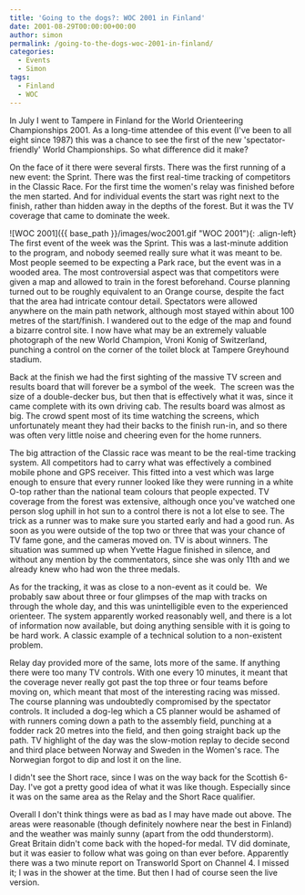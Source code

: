 ```yaml
---
title: 'Going to the dogs?: WOC 2001 in Finland'
date: 2001-08-29T00:00:00+00:00
author: simon
permalink: /going-to-the-dogs-woc-2001-in-finland/
categories:
  - Events
  - Simon
tags:
  - Finland
  - WOC
---
```

In July I went to Tampere in Finland for the World Orienteering Championships 2001. As a long-time attendee of this event (I've been to all eight since 1987) this was a chance to see the first of the new 'spectator-friendly' World Championships. So what difference did it make?
<!--more-->

On the face of it there were several firsts. There was the first running of a new event: the Sprint. There was the first real-time tracking of competitors in the Classic Race. For the first time the women's relay was finished before the men started. And for individual events the start was right next to the finish, rather than hidden away in the depths of the forest. But it was the TV coverage that came to dominate the week.

![WOC 2001]({{ base_path }}/images/woc2001.gif "WOC 2001"){: .align-left}
The first event of the week was the Sprint. This was a last-minute addition to the program,  and nobody seemed really sure what it was meant to be. Most people seemed to be expecting a Park race, but the event was in a wooded area. The most controversial aspect was that competitors were given a map and allowed to train in the forest beforehand. Course planning turned out to be roughly equivalent to an Orange course, despite the fact that the area had intricate contour detail. Spectators were allowed anywhere on the main path network, although most stayed within about 100 metres of the start/finish. I wandered out to the edge of the map and found a bizarre control site. I now have what may be an extremely valuable photograph of the new World Champion, Vroni Konig of Switzerland, punching a control on the corner of the toilet block at Tampere Greyhound stadium.

Back at the finish we had the first sighting of the massive TV screen and results board that will forever be a symbol of the week.  The screen was the size of a double-decker bus, but then that is effectively what it was, since it came complete with its own driving cab. The results board was almost as big. The crowd spent most of its time watching the screens, which unfortunately meant they had their backs to the finish run-in, and so there was often very little noise and cheering even for the home runners.

The big attraction of the Classic race was meant to be the real-time tracking system. All competitors had to carry what was effectively a combined mobile phone and GPS receiver. This fitted into a vest which was large enough to ensure that every runner looked like they were running in a white O-top rather than the national team colours that people expected. TV coverage from the forest was extensive, although once you've watched one person slog uphill in hot sun to a control there is not a lot else to see. The trick as a runner was to make sure you started early and had a good run. As soon as you were outside of the top two or three that was your chance of TV fame gone, and the cameras moved on. TV is about winners. The situation was summed up when Yvette Hague finished in silence, and without any mention by the commentators, since she was only 11th and we already knew who had won the three medals.

As for the tracking, it was as close to a non-event as it could be.  We probably saw about three or four glimpses of the map with tracks on through the whole day, and this was unintelligible even to the experienced orienteer. The system apparently worked reasonably well, and there is a lot of information now available, but doing anything sensible with it is going to be hard work. A classic example of a technical solution to a non-existent problem.

Relay day provided more of the same, lots more of the same. If anything there were too many TV controls. With one every 10 minutes, it meant that the coverage never really got past the top three or four teams before moving on, which meant that most of the interesting racing was missed. The course planning was undoubtedly compromised by the spectator controls. It included a dog-leg which a C5 planner would be ashamed of with runners coming down a path to the assembly field, punching at a fodder rack 20 metres into the field, and then going straight back up the path. TV highlight of the day was the slow-motion replay to decide second and third place between Norway and Sweden in the Women's race. The Norwegian forgot to dip and lost it on the line.

I didn't see the Short race, since I was on the way back for the Scottish 6-Day. I've got a pretty good idea of what it was like though. Especially since it was on the same area as the Relay and the Short Race qualifier.

Overall I don't think things were as bad as I may have made out above. The areas were reasonable (though definitely nowhere near the best in Finland) and the weather was mainly sunny (apart from the odd thunderstorm). Great Britain didn't come back with the hoped-for medal. TV did dominate, but it was easier to follow what was going on than ever before. Apparently there was a two minute report on Transworld Sport on Channel 4. I missed it; I was in the shower at the time. But then I had of course seen the live version.
